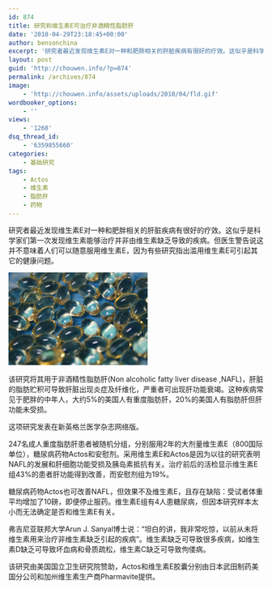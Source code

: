 ```yaml
---
id: 874
title: 研究称维生素E可治疗非酒精性脂肪肝
date: '2010-04-29T23:18:45+00:00'
author: bensonchina
excerpt: '研究者最近发现维生素E对一种和肥胖相关的肝脏疾病有很好的疗效。这似乎是科学家们第一次发现维生素能够治疗并非由维生素缺乏导致的疾病。但医生警告说这并不意味着人们可以随意服用维生素E，因为有些研究指出滥用维生素E可引起其它的健康问题。该研究将其用于非酒精性脂肪肝(Non alcoholic fatty liver disease ,NAFL)，肝脏的脂肪贮积可导致肝脏出现炎症及纤维化，严重者可出'
layout: post
guid: 'http://chouwen.info/?p=874'
permalink: /archives/874
image:
    - 'http://chouwen.info/assets/uploads/2010/04/fld.gif'
wordbooker_options:
    - ''
views:
    - '1268'
dsq_thread_id:
    - '6359855660'
categories:
    - 基础研究
tags:
    - Actos
    - 维生素
    - 脂肪肝
    - 药物
---
```


研究者最近发现维生素E对一种和肥胖相关的肝脏疾病有很好的疗效。这似乎是科学家们第一次发现维生素能够治疗并非由维生素缺乏导致的疾病。但医生警告说这并不意味着人们可以随意服用维生素E，因为有些研究指出滥用维生素E可引起其它的健康问题。

![](/assets/uploads/2010/04/下载-5.jpg)

该研究将其用于非酒精性脂肪肝(Non alcoholic fatty liver disease ,NAFL)，肝脏的脂肪贮积可导致肝脏出现炎症及纤维化，严重者可出现肝功能衰竭。这种疾病常见于肥胖的中年人，大约5%的美国人有重度脂肪肝，20%的美国人有脂肪肝但肝功能未受损。

这项研究发表在新英格兰医学杂志网络版。

247名成人重度脂肪肝患者被随机分组，分别服用2年的大剂量维生素E（800国际单位），糖尿病药物Actos和安慰剂。采用维生素E和Actos是因为以往的研究表明NAFL的发展和肝细胞功能受损及胰岛素抵抗有关。治疗前后的活检显示维生素E组43%的患者肝功能得到改善，而安慰剂组为19%。

糖尿病药物Actos也可改善NAFL，但效果不及维生素E，且存在缺陷：受试者体重平均增加了10磅，即便停止服药。维生素E组有4人患糖尿病，但因本研究样本太小而无法确定是否和维生素E有关。

弗吉尼亚联邦大学Arun J. Sanyal博士说：“坦白的讲，我非常吃惊，以前从未将维生素用来治疗非维生素缺乏引起的疾病”。维生素缺乏可导致很多疾病，如维生素D缺乏可导致坏血病和骨质疏松，维生素C缺乏可导致佝偻病。

该研究由美国国立卫生研究院赞助，Actos和维生素E胶囊分别由日本武田制药美国分公司和加州维生素生产商Pharmavite提供。